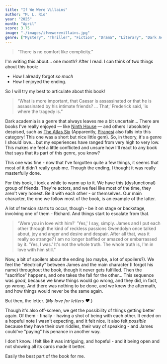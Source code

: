 ```yaml
---
title: "If We Were Villains"
author: "M. L. Rio"
year: "2025"
month: "April"
score: 3.75
image: "./images/ifwewerevillains.jpg"
genre: ["Mystery", "Thriller", "Fiction", "Drama", "Literary", "Dark Academia", "Queer"]
---
```


> “There is no comfort like complicity.”

I'm writing this about... one month? After I read. I can think of two things about this book:

- How I already forgot _so much_
- How I enjoyed the ending.

So I will try my best to articulate about this book!

> “What is more important, that Caesar is assassinated or that he is assassinated by his intimate friends? … That,’ Frederick said, 'is where the tragedy is.”

Dark academia is a genre that always leaves me a bit uncertain... There are books I've really enjoyed — like [Ninth House](../../2022/21_ninthhouse) — and others I absolutely despised, such as [The Atlas Six](../../2022/12_theatlassix) (Apparently, [Piranesi](../../2022/10_piranesi) also falls into this category! This one was a short but nice little gem). So, in theory, it's a genre I should love... but my experiences have ranged from very high to very low. This makes me feel a little conflicted and unsure how I'll react to any book that says that its part of this genre, you know?

This one was fine - now that I've forgotten quite a few things, it seems that most of it didn't really grab me. Though the ending, I thought it was really masterfully done.

For this book, I took a while to warm up to it. We have this (dysfunctional) group of friends. They're actors, and we feel like most of the time, they aren't very honest. Be it with each other - or themselves. Our main character, the one we follow most of the book, is an example of the latter.

A lot of tension starts to occur, though - be it on stage or backstage, involving one of them - Richard. And things start to escalate from that.

> “Were you in love with him?'
> 'Yes,' I say, simply. James and I put each other through the kind of reckless passions Gwendolyn once talked about, joy and anger and desire and despair. After all that, was it really so strange? I am no longer baffled or amazed or embarrassed by it. 'Yes, I was.' It's not the whole truth. The whole truth is, I'm in love with him still.”

Now, a bit of spoilers about the ending (so maybe, a lot of spoilers?). We feel the "electricity" between James and the main character (I forgot his name) throughout the book, though it never gets fulfilled. Then the "sacrifice" happens, and one takes the fall for the other... This sequence was _good_, because we knew things would go wrong, and they did, in fact, go wrong. And there was nothing to be done, and we knew the aftermath, and how things would never be the same again.

But then, the letter. (_My love for letters ❤️._)

Though it's also off-screen, we get the possibility of things getting better again. Of them - finally - having a shot of being with each other. It ended on a hopeful note I wasn't expecting, and it felt nice. It also felt _possible_ because they have their own riddles, their way of speaking - and James could've "paying" his penance in another way.

I don't know. I felt like it was intriguing, and hopeful - and it being open and not showing all its cards made it better.

Easily the best part of the book for me.

